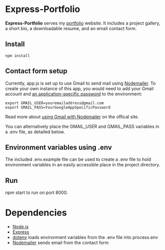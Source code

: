 # Express-Portfolio
**Express-Portfolio** serves my [portfolio](https://juliathea.com) website. It includes a project gallery, a short bio, a downloadable resume, and an email contact form.

## Install

```npm install```

## Contact form setup

Currently, app.js is set up to use Gmail to send mail using [Nodemailer](https://nodemailer.com/about/). To create your own instance of this app, you would need to add your Gmail account and [an application-specific password](https://support.google.com/accounts/answer/185833?hl=en) to the environment:
```
export GMAIL_USER=youremailaddress@gmail.com 
export GMAIL_PASS=YourGoogleAppSpecificPassword
```

Read more about [using Gmail with Nodemailer](https://nodemailer.com/usage/using-gmail/) on the offical site.

You can alternatively place the GMAIL_USER and GMAIL_PASS variables in a .env file, as detailed below.

## Environment variables using .env

The included .env.example file can be used to create a .env file to hold environment variables in an easily accessible place in the project directory.

## Run

npm start to run on port 8000.

# Dependencies
- [Node.js](https://nodejs.org/en/)
- [Express](https://expressjs.com/)
- [dotenv](https://www.npmjs.com/package/dotenv) loads environment variables from the .env file into process.env
- [Nodemailer](https://nodemailer.com/about/) sends email from the contact form

